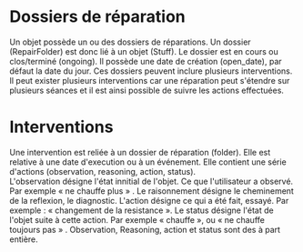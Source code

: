 # Dossiers de réparation 

Un objet possède un ou des dossiers de réparations. Un dossier (RepairFolder) est donc lié à un objet (Stuff). Le dossier est en cours ou clos/terminé (ongoing). Il possède une date de création (open_date), par défaut la date du jour. 
Ces dossiers peuvent inclure plusieurs interventions. Il peut exister plusieurs interventions car une réparation peut s'étendre sur plusieurs séances et il est ainsi possible de suivre les actions effectuées. 

# Interventions

Une intervention est reliée à un dossier de réparation (folder). Elle est relative à une date d'execution ou à un événement. Elle contient une série d'actions (observation, reasoning, action, status).  
L'observation désigne l'état innitial de l'objet. Ce que l'utilisateur a observé. Par exemple « ne chauffe plus » . Le raisonnement désigne le cheminement  de la reflexion, le diagnostic. 
L'action désigne ce qui a été fait, essayé. Par exemple : « changement de la resistance ». 
Le status désigne l'état de l'objet suite à cette action. Par exemple « chauffe », ou « ne chauffe toujours pas » . 
Observation, Reasoning, action et status sont des  à part entière.
